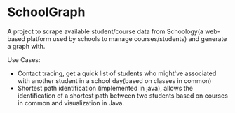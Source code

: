 # SchoolGraph

A project to scrape available student/course data from Schoology(a web-based platform used by schools to manage courses/students) and generate a graph with. 

Use Cases:
- Contact tracing, get a quick list of students who might've associated with another student in a school day(based on classes in common)
- Shortest path identification (implemented in java), allows the identification of a shortest path between two students based on courses in common and visualization in Java.

